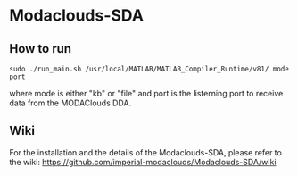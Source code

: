 Modaclouds-SDA
==============
## How to run

```
sudo ./run_main.sh /usr/local/MATLAB/MATLAB_Compiler_Runtime/v81/ mode port
```
where mode is either "kb" or "file" and port is the listerning port to receive data from the MODAClouds DDA.

## Wiki
For the installation and the details of the Modaclouds-SDA, please refer to the wiki: https://github.com/imperial-modaclouds/Modaclouds-SDA/wiki
